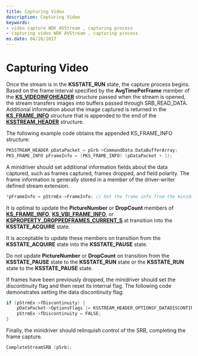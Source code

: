 ```yaml
---
title: Capturing Video
description: Capturing Video
keywords:
- video capture WDK AVStream , capturing process
- capturing video WDK AVStream , capturing process
ms.date: 04/20/2017
---
```


# Capturing Video


Once the stream is in the **KSSTATE\_RUN** state, the capture process begins. Based on the frame interval specified by the **AvgTimePerFrame** member of the [**KS\_VIDEOINFOHEADER**](/windows-hardware/drivers/ddi/ksmedia/ns-ksmedia-tagks_videoinfoheader) structure passed when the stream is opened, the stream transfers images into buffers passed through SRB\_READ\_DATA. Additional information about the image captured is returned in the [**KS\_FRAME\_INFO**](/windows-hardware/drivers/ddi/ksmedia/ns-ksmedia-tagks_frame_info) structure that is appended to the end of the [**KSSTREAM\_HEADER**](/windows-hardware/drivers/ddi/ks/ns-ks-ksstream_header) structure.

The following example code obtains the appended KS\_FRAME\_INFO structure:

```cpp
PKSSTREAM_HEADER pDataPacket = pSrb->CommandData.DataBufferArray;
PKS_FRAME_INFO pFrameInfo = (PKS_FRAME_INFO) (pDataPacket + 1); 
```

A minidriver should set additional information fields about the data captured, such as frames captured, frames dropped, and field polarity. The frame information is generally stored in a member of the driver-writer defined stream extension.

```cpp
*pFrameInfo = pStrmEx->FrameInfo; // Get the frame info from the minidriver-defined stream extension
```

It is optimal to update the **PictureNumber** or **DropCount** members of [**KS\_FRAME\_INFO**](/windows-hardware/drivers/ddi/ksmedia/ns-ksmedia-tagks_frame_info), [**KS\_VBI\_FRAME\_INFO**](/windows-hardware/drivers/ddi/ksmedia/ns-ksmedia-tagks_vbi_frame_info), or [**KSPROPERTY\_DROPPEDFRAMES\_CURRENT\_S**](/windows-hardware/drivers/ddi/ksmedia/ns-ksmedia-ksproperty_droppedframes_current_s) at transition into the **KSSTATE\_ACQUIRE** state.

It is acceptable to update these members on transition from the **KSSTATE\_ACQUIRE** state into the **KSSTATE\_PAUSE** state.

Do not update **PictureNumber** or **DropCount** on transition from the **KSSTATE\_PAUSE** state to the **KSSTATE\_RUN** state or the **KSSTATE\_RUN** state to the **KSSTATE\_PAUSE** state.

If frames have been previously dropped, the minidriver should set the discontinuity flag and then reset its internal flag. The following code demonstrates setting the data discontinuity flag:

```cpp
if (pStrmEx->fDiscontinuity) {
    pDataPacket->OptionsFlags |= KSSTREAM_HEADER_OPTIONSF_DATADISCONTINUITY;
    pStrmEx->fDiscontinuity = FALSE;
}
```

Finally, the minidriver should relinquish control of the SRB, completing the frame capture.

```cpp
CompleteStreamSRB (pSrb);
```
